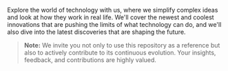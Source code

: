 Explore the world of technology with us, where we simplify complex ideas and look at how they work in real life. We'll cover the newest and coolest innovations that are pushing the limits of what technology can do, and we'll also dive into the latest discoveries that are shaping the future.

> **Note:** We invite you not only to use this repository as a reference but also to actively contribute to its continuous evolution. Your insights, feedback, and contributions are highly valued.